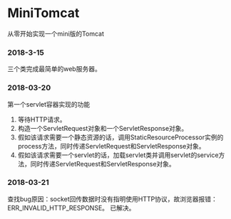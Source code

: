 # MiniTomcat
从零开始实现一个mini版的Tomcat

### 2018-3-15
三个类完成最简单的web服务器。

### 2018-03-20
第一个servlet容器实现的功能
1. 等待HTTP请求。
2. 构造一个ServletRequest对象和一个ServletResponse对象。
3. 假如该请求需要一个静态资源的话，调用StaticResourceProcessor实例的process方法，同时传递ServletRequest和ServletResponse对象。
4. 假如该请求需要一个servlet的话，加载servlet类并调用servlet的service方法，同时传递ServletRequest和ServletResponse对象。

### 2018-03-21
查找bug原因：socket回传数据时没有指明使用HTTP协议，故浏览器报错：ERR_INVALID_HTTP_RESPONSE。
已解决。